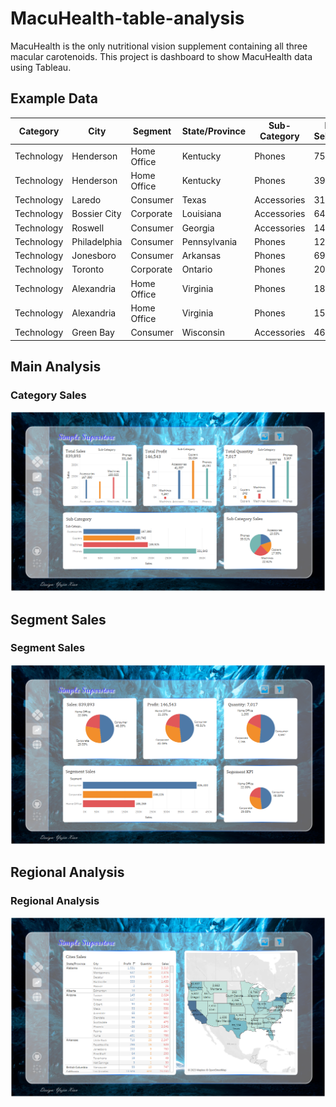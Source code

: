 # MacuHealth-table-analysis

MacuHealth is the only nutritional vision supplement containing all three macular carotenoids. This project is dashboard to show MacuHealth data using Tableau.

## Example Data
| Category | City | Segment | State/Province | Sub-Category | KPI Selector | Profit | Quantity | Sales | Total Profit | Total Quantity | Total Sales |
| --- | --- | --- | --- | --- | --- | --- | --- | --- | --- | --- | --- |
| Technology | Henderson | Home Office | Kentucky | Phones | 755.96 | 204.1092 | 4 | 755.96 | 204.1092 | 4 | 755.96 |
| Technology | Henderson | Home Office | Kentucky | Phones | 391.98 | 113.6742 | 2 | 391.98 | 113.6742 | 2 | 391.98 |
| Technology | Laredo | Consumer | Texas | Accessories | 31.2 | 9.75 | 3 | 31.2 | 9.75 | 3 | 31.2 |
| Technology | Bossier City | Corporate | Louisiana | Accessories | 646.74 | 258.696 | 6 | 646.74 | 258.696 | 6 | 646.74 |
| Technology | Roswell | Consumer | Georgia | Accessories | 149.95 | 65.978 | 5 | 149.95 | 65.978 | 5 | 149.95 |
| Technology | Philadelphia | Consumer | Pennsylvania | Phones | 124.2 | -31.05 | 3 | 124.2 | -31.05 | 3 | 124.2 |
| Technology | Jonesboro | Consumer | Arkansas | Phones | 699.93 | 181.9818 | 7 | 699.93 | 181.9818 | 7 | 699.93 |
| Technology | Toronto | Corporate | Ontario | Phones | 209.5 | 58.66 | 10 | 209.5 | 58.66 | 10 | 209.5 |
| Technology | Alexandria | Home Office | Virginia | Phones | 187.98 | 52.6344 | 2 | 187.98 | 52.6344 | 2 | 187.98 |
| Technology | Alexandria | Home Office | Virginia | Phones | 155.35 | 0 | 13 | 155.35 | 0 | 13 | 155.35 |
| Technology | Green Bay | Consumer | Wisconsin | Accessories | 468.9 | 206.316 | 6 | 468.9 | 206.316 | 6 | 468.9 |

## Main Analysis
<p align="center">
    <h3>Category Sales</h3>
    <img src="https://github.com/LoveNui/Simple-Superstore-Tableau-Analysis/blob/main/Picture/Category%20Analysis.png"/>
</p>

## Segment Sales
<p align="center">
    <h3>Segment Sales</h3>
    <img src="https://github.com/LoveNui/Simple-Superstore-Tableau-Analysis/blob/main/Picture/Segment%20Sales.png"/>
</p>

## Regional Analysis
<p align="center">
    <h3>Regional Analysis</h3>
    <img src="https://github.com/LoveNui/Simple-Superstore-Tableau-Analysis/blob/main/Picture/Regional%20Analysis.png"/>
</p>
